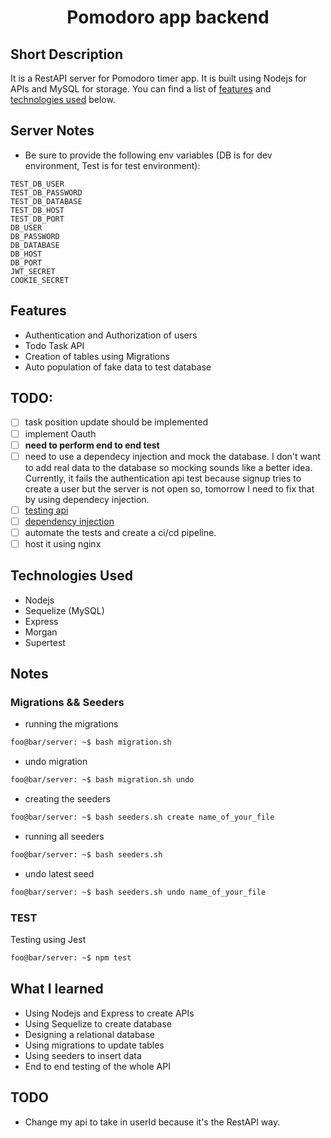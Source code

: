<h1 align="center"> Pomodoro app backend </h1>

## Short Description

It is a RestAPI server for Pomodoro timer app. It is built using Nodejs for APIs and MySQL for storage. You can find a list of [features](#features) and [technologies used](#technologies-used) below.

## Server Notes

- Be sure to provide the following env variables (DB is for dev environment, Test is for test environment):

```
TEST_DB_USER
TEST_DB_PASSWORD
TEST_DB_DATABASE
TEST_DB_HOST
TEST_DB_PORT
DB_USER
DB_PASSWORD
DB_DATABASE
DB_HOST
DB_PORT
JWT_SECRET
COOKIE_SECRET
```

## Features

- Authentication and Authorization of users
- Todo Task API
- Creation of tables using Migrations
- Auto population of fake data to test database

## TODO:

- [ ] task position update should be implemented
- [ ] implement Oauth
- [ ] **need to perform end to end test**
- [ ] need to use a dependecy injection and mock the database. I don't want to add real data to the database so mocking sounds like a better idea. Currently, it fails the authentication api test because signup tries to create a user but the server is not open so, tomorrow I need to fix that by using dependecy injection.
- [ ] [testing api](https://www.youtube.com/watch?v=r5L1XRZaCR0)
- [ ] [dependency injection](https://www.youtube.com/watch?v=IDjF6-s1hGk&list=PL0X6fGhFFNTd5_wsAMasuLarx_VSkqYYX&index=5)
- [ ] automate the tests and create a ci/cd pipeline.
- [ ] host it using nginx

## Technologies Used

- Nodejs
- Sequelize (MySQL)
- Express
- Morgan
- Supertest

## Notes

### Migrations && Seeders

- running the migrations

```bash
foo@bar/server: ~$ bash migration.sh
```

- undo migration

```bash
foo@bar/server: ~$ bash migration.sh undo
```

- creating the seeders

```bash
foo@bar/server: ~$ bash seeders.sh create name_of_your_file
```

- running all seeders

```bash
foo@bar/server: ~$ bash seeders.sh
```

- undo latest seed

```bash
foo@bar/server: ~$ bash seeders.sh undo name_of_your_file
```

### TEST

Testing using Jest

```bash
foo@bar/server: ~$ npm test
```

## What I learned

- Using Nodejs and Express to create APIs
- Using Sequelize to create database
- Designing a relational database
- Using migrations to update tables
- Using seeders to insert data
- End to end testing of the whole API

## TODO

- Change my api to take in userId because it's the RestAPI way.
